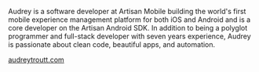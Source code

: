 Audrey is a software developer at Artisan Mobile building the world's first mobile experience management platform for both iOS and Android and is a core developer on the Artisan Android SDK. In addition to being a polyglot programmer and full-stack developer with seven years experience, Audrey is passionate about clean code, beautiful apps, and automation.

[audreytroutt.com](http://audreytroutt.com/)

